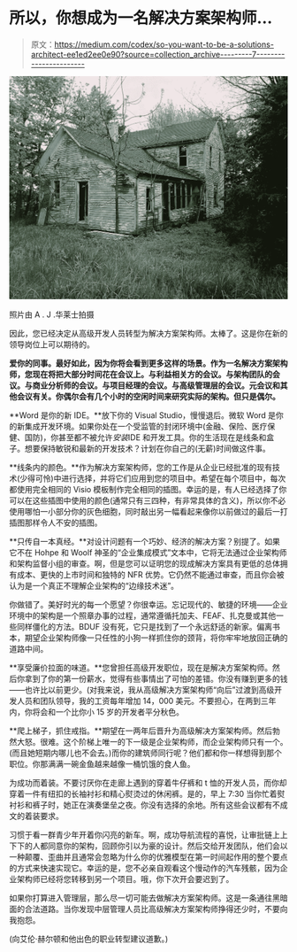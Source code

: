 # 所以，你想成为一名解决方案架构师…

> 原文：<https://medium.com/codex/so-you-want-to-be-a-solutions-architect-ee1ed2ee0e90?source=collection_archive---------7----------------------->

![](img/6c7e9e83118c7b4785937147c19c4ddc.png)

照片由 A . J .华莱士拍摄

因此，您已经决定从高级开发人员转型为解决方案架构师。太棒了。这是你在新的领导岗位上可以期待的。

**爱你的同事。最好如此，因为你将会看到更多这样的场景。作为一名解决方案架构师，您现在将把大部分时间花在会议上。与利益相关方的会议。与架构团队的会议。与商业分析师的会议。与项目经理的会议。与高级管理层的会议。元会议和其他会议有关。你偶尔会有几个小时的空闲时间来研究实际的架构。但只是偶尔。**

**Word 是你的新 IDE。**放下你的 Visual Studio，慢慢退后。微软 Word 是你的新集成开发环境。如果你处在一个受监管的封闭环境中(金融、保险、医疗保健、国防)，你甚至都不被允许*安装*IDE 和开发工具。你的生活现在是线条和盒子。想要保持敏锐和最新的开发技术？计划在你自己的(无薪)时间做这件事。

**线条内的颜色。**作为解决方案架构师，您的工作是从企业已经批准的现有技术(少得可怜)中进行选择，并将它们应用到您的项目中。希望在每个项目中，每次都使用完全相同的 Visio 模板制作完全相同的插图。幸运的是，有人已经选择了你可以在这些插图中使用的颜色(通常只有三四种，有非常具体的含义)，所以你不必使用哪怕一小部分你的灰色细胞，同时敲出另一幅看起来像你以前做过的最后一打插图那样令人不安的插图。

**只传自一本真经。**对设计问题有一个巧妙、经济的解决方案？别提了。如果它不在 Hohpe 和 Woolf 神圣的“企业集成模式”文本中，它将无法通过企业架构师和架构监督小组的审查。啊，但是您可以证明您的现成解决方案具有更低的总体拥有成本、更快的上市时间和独特的 NFR 优势。它仍然不能通过审查，而且你会被认为是一个真正不理解企业架构的“边缘技术迷”。

你做错了。美好时光的每一个愿望？你很幸运。忘记现代的、敏捷的环境——企业环境中的架构是一个照章办事的过程，通常遵循托加夫、FEAF、扎克曼或其他一些同样僵化的方法。BDUF 没有死，它只是找到了一个永远舒适的新家。偏离书本，期望企业架构师像一只任性的小狗一样抓住你的颈背，将你牢牢地放回正确的道路中间。

**享受廉价拉面的味道。**您曾担任高级开发职位，现在是解决方案架构师。然后你拿到了你的第一份薪水，觉得有些事情出了可怕的差错。你没有赚到更多的钱——也许比以前更少。(对我来说，我从高级解决方案架构师“向后”过渡到高级开发人员和团队领导，我的工资每年增加 14，000 美元。不要担心，在两到三年内，你将会和一个比你小 15 岁的开发者平分秋色。

**爬上梯子，抓住戒指。**期望在一两年后晋升为高级解决方案架构师。然后勃然大怒。很难。这个阶梯上唯一的下一级是企业架构师，而企业架构师只有一个。(而且她短期内哪儿也不会去。)而你的建筑师同行呢？他们都和你一样想得到那个职位。你那满满一碗金鱼越来越像一桶饥饿的食人鱼。

为成功而着装。不要讨厌你在走廊上遇到的穿着牛仔裤和 t 恤的开发人员，而你却穿着一件有纽扣的长袖衬衫和精心熨烫过的休闲裤。是的，早上 7:30 当你忙着熨衬衫和裤子时，她正在演奏堡垒之夜。你没有选择的余地。所有这些会议都有不成文的着装要求。

习惯于看一群青少年开着你闪亮的新车。啊，成功导航流程的喜悦，让审批链上上下下的人都同意你的架构，回顾你引以为豪的设计。然后交给开发团队，他们会以一种颠覆、歪曲并且通常会忽略为什么你的优雅模型在第一时间起作用的整个要点的方式来快速实现它。幸运的是，您不必亲自观看这个慢动作的汽车残骸，因为企业架构师已经将您转移到另一个项目。哦，你下次开会要迟到了。

如果你打算进入管理层，那么尽一切可能去做解决方案架构师。这是一条通往黑暗面的合法道路。当你发现中层管理人员比高级解决方案架构师挣得还少时，不要向我抱怨。

(向艾伦·赫尔顿和他出色的职业转型建议道歉。)